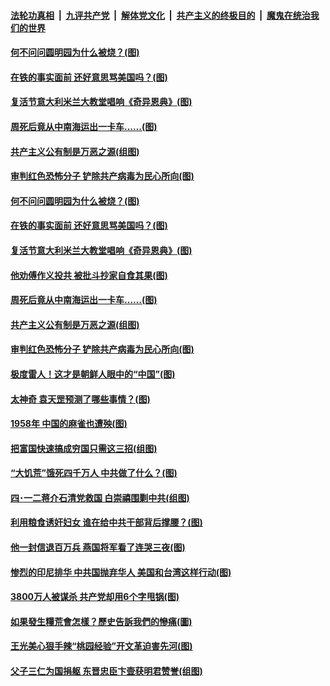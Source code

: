 ####  [法轮功真相](../../../../basic/blob/master/README.md?t=04161430) &nbsp;|&nbsp; [九评共产党](../../../../9ping.md/blob/master/README.md?t=04161430) &nbsp;|&nbsp; [解体党文化](../../../../jtdwh.md/blob/master/README.md?t=04161430)  &nbsp;|&nbsp; [共产主义的终极目的](../../../../gczydzjmd.md/blob/master/README.md?t=04161430) &nbsp;|&nbsp; [魔鬼在统治我们的世界](../../../../mgztzwmdsj.md/blob/master/README.md?t=04161430) 

#### [何不问问圆明园为什么被烧？(图)](../pages/p6/929729.md?t=04161430) 

#### [在铁的事实面前 还好意思骂美国吗？(图)](../pages/p6/929890.md?t=04161430) 

#### [复活节意大利米兰大教堂唱响《奇异恩典》(图)](../pages/p6/929866.md?t=04161430) 

#### [周死后竟从中南海运出一卡车……(图)](../pages/p6/928502.md?t=04161430) 

#### [共产主义公有制是万恶之源(组图)](../pages/p6/929452.md?t=04161430) 

#### [审判红色恐怖分子 铲除共产病毒为民心所向(图)](../pages/p6/929704.md?t=04161430) 

#### [何不问问圆明园为什么被烧？(图)](../pages/p6/929729.md?t=04161430) 

#### [在铁的事实面前 还好意思骂美国吗？(图)](../pages/p6/929890.md?t=04161430) 

#### [复活节意大利米兰大教堂唱响《奇异恩典》(图)](../pages/p6/929866.md?t=04161430) 

#### [他劝傅作义投共 被批斗抄家自食其果(图)](../pages/p6/929166.md?t=04161430) 

#### [周死后竟从中南海运出一卡车……(图)](../pages/p6/928502.md?t=04161430) 

#### [共产主义公有制是万恶之源(组图)](../pages/p6/929452.md?t=04161430) 

#### [审判红色恐怖分子 铲除共产病毒为民心所向(图)](../pages/p6/929704.md?t=04161430) 

#### [极度雷人！这才是朝鲜人眼中的“中国”(图)](../pages/p6/928495.md?t=04161430) 

#### [太神奇 袁天罡预测了哪些事情？(图)](../pages/p6/929627.md?t=04161430) 

#### [1958年 中国的麻雀也遭殃(图)](../pages/p6/929082.md?t=04161430) 

#### [把富国快速搞成穷国只需这三招(组图)](../pages/p6/929509.md?t=04161430) 

#### [“大饥荒”饿死四千万人 中共做了什么？(图)](../pages/p6/929250.md?t=04161430) 

#### [四･一二蒋介石清党救国 白崇禧围剿中共(组图)](../pages/p6/928827.md?t=04161430) 

#### [利用粮食诱奸妇女 谁在给中共干部背后撑腰？(图)](../pages/p6/929274.md?t=04161430) 

#### [他一封信退百万兵 燕国将军看了连哭三夜(图)](../pages/p6/929080.md?t=04161430) 

#### [惨烈的印尼排华 中共国抛弃华人 美国和台湾这样行动(图)](../pages/p6/928493.md?t=04161430) 

#### [3800万人被谋杀 共产党却用6个字甩锅(图)](../pages/p6/929281.md?t=04161430) 

#### [如果發生糧荒會怎樣？歷史告訴我們的慘痛(圖)](../pages/p6/929271.md?t=04161430) 

#### [王光美心狠手辣“桃园经验”开文革迫害先河(图)](../pages/p6/929078.md?t=04161430) 

#### [父子三仁为国捐躯 东晋忠臣卞壸获明君赞誉(组图)](../pages/p6/929150.md?t=04161430) 


